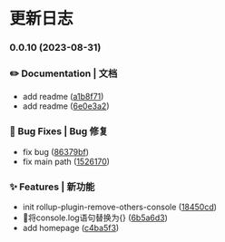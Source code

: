 # 更新日志 


### 0.0.10 (2023-08-31)


### ✏️ Documentation | 文档

* add readme ([a1b8f71](https://github.com/gotocityp/vite-plugin-rm-others-console/commit/a1b8f71239a055cd813f6c6c6b02341e74ffe096))
* add readme ([6e0e3a2](https://github.com/gotocityp/vite-plugin-rm-others-console/commit/6e0e3a2f074eea9265e6afff456639fbc8965baa))


### 🐛 Bug Fixes | Bug 修复

* fix bug ([86379bf](https://github.com/gotocityp/vite-plugin-rm-others-console/commit/86379bf428c7bc786647ed55d5d7fecbb9dd6cd6))
* fix main path ([1526170](https://github.com/gotocityp/vite-plugin-rm-others-console/commit/1526170ec66aaf58085e4724a663e672583bbc1b))


### ✨ Features | 新功能

*  init rollup-plugin-remove-others-console ([18450cd](https://github.com/gotocityp/vite-plugin-rm-others-console/commit/18450cd9718bcab211b12ba93cdfdc5618174a38))
* 🚀将console.log语句替换为{} ([6b5a6d3](https://github.com/gotocityp/vite-plugin-rm-others-console/commit/6b5a6d3ad6b6617b87b354a280d8f25fa2bf7565))
* add homepage ([c4ba5f3](https://github.com/gotocityp/vite-plugin-rm-others-console/commit/c4ba5f3cac0e27170284c4e05eab7246a3b70c61))
